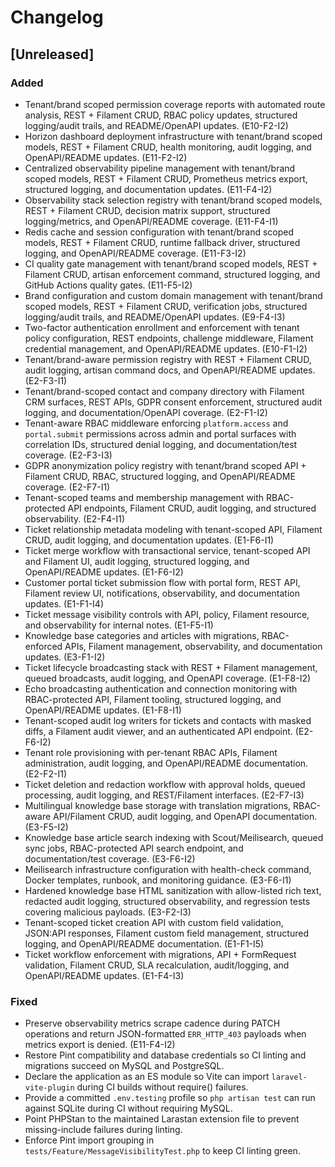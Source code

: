 # Changelog

## [Unreleased]
### Added
- Tenant/brand scoped permission coverage reports with automated route analysis, REST + Filament CRUD, RBAC policy updates, structured logging/audit trails, and README/OpenAPI updates. (E10-F2-I2)
- Horizon dashboard deployment infrastructure with tenant/brand scoped models, REST + Filament CRUD, health monitoring, audit logging, and OpenAPI/README updates. (E11-F2-I2)
- Centralized observability pipeline management with tenant/brand scoped models, REST + Filament CRUD, Prometheus metrics export, structured logging, and documentation updates. (E11-F4-I2)
- Observability stack selection registry with tenant/brand scoped models, REST + Filament CRUD, decision matrix support, structured logging/metrics, and OpenAPI/README coverage. (E11-F4-I1)
- Redis cache and session configuration with tenant/brand scoped models, REST + Filament CRUD, runtime fallback driver, structured logging, and OpenAPI/README coverage. (E11-F3-I2)
- CI quality gate management with tenant/brand scoped models, REST + Filament CRUD, artisan enforcement command, structured logging, and GitHub Actions quality gates. (E11-F5-I2)
- Brand configuration and custom domain management with tenant/brand scoped models, REST + Filament CRUD, verification jobs, structured logging/audit trails, and README/OpenAPI updates. (E9-F4-I3)
- Two-factor authentication enrollment and enforcement with tenant policy configuration, REST endpoints, challenge middleware, Filament credential management, and OpenAPI/README updates. (E10-F1-I2)
- Tenant/brand-aware permission registry with REST + Filament CRUD, audit logging, artisan command docs, and OpenAPI/README updates. (E2-F3-I1)
- Tenant/brand-scoped contact and company directory with Filament CRM surfaces, REST APIs, GDPR consent enforcement, structured audit logging, and documentation/OpenAPI coverage. (E2-F1-I2)
- Tenant-aware RBAC middleware enforcing `platform.access` and `portal.submit` permissions across admin and portal surfaces with correlation IDs, structured denial logging, and documentation/test coverage. (E2-F3-I3)
- GDPR anonymization policy registry with tenant/brand scoped API + Filament CRUD, RBAC, structured logging, and OpenAPI/README coverage. (E2-F7-I1)
- Tenant-scoped teams and membership management with RBAC-protected API endpoints, Filament CRUD, audit logging, and structured observability. (E2-F4-I1)
- Ticket relationship metadata modeling with tenant-scoped API, Filament CRUD, audit logging, and documentation updates. (E1-F6-I1)
- Ticket merge workflow with transactional service, tenant-scoped API and Filament UI, audit logging, structured logging, and OpenAPI/README updates. (E1-F6-I2)
- Customer portal ticket submission flow with portal form, REST API, Filament review UI, notifications, observability, and documentation updates. (E1-F1-I4)
- Ticket message visibility controls with API, policy, Filament resource, and observability for internal notes. (E1-F5-I1)
- Knowledge base categories and articles with migrations, RBAC-enforced APIs, Filament management, observability, and documentation updates. (E3-F1-I2)
- Ticket lifecycle broadcasting stack with REST + Filament management, queued broadcasts, audit logging, and OpenAPI coverage. (E1-F8-I2)
- Echo broadcasting authentication and connection monitoring with RBAC-protected API, Filament tooling, structured logging, and OpenAPI/README updates. (E1-F8-I1)
- Tenant-scoped audit log writers for tickets and contacts with masked diffs, a Filament audit viewer, and an authenticated API endpoint. (E2-F6-I2)
- Tenant role provisioning with per-tenant RBAC APIs, Filament administration, audit logging, and OpenAPI/README documentation. (E2-F2-I1)
- Ticket deletion and redaction workflow with approval holds, queued processing, audit logging, and REST/Filament interfaces. (E2-F7-I3)
- Multilingual knowledge base storage with translation migrations, RBAC-aware API/Filament CRUD, audit logging, and OpenAPI documentation. (E3-F5-I2)
- Knowledge base article search indexing with Scout/Meilisearch, queued sync jobs, RBAC-protected API search endpoint, and documentation/test coverage. (E3-F6-I2)
- Meilisearch infrastructure configuration with health-check command, Docker templates, runbook, and monitoring guidance. (E3-F6-I1)
- Hardened knowledge base HTML sanitization with allow-listed rich text, redacted audit logging, structured observability, and regression tests covering malicious payloads. (E3-F2-I3)
- Tenant-scoped ticket creation API with custom field validation, JSON:API responses, Filament custom field management, structured logging, and OpenAPI/README documentation. (E1-F1-I5)
- Ticket workflow enforcement with migrations, API + FormRequest validation, Filament CRUD, SLA recalculation, audit/logging, and OpenAPI/README updates. (E1-F4-I3)
### Fixed
- Preserve observability metrics scrape cadence during PATCH operations and return JSON-formatted `ERR_HTTP_403` payloads when metrics export is denied. (E11-F4-I2)
- Restore Pint compatibility and database credentials so CI linting and migrations succeed on MySQL and PostgreSQL.
- Declare the application as an ES module so Vite can import `laravel-vite-plugin` during CI builds without require() failures.
- Provide a committed `.env.testing` profile so `php artisan test` can run against SQLite during CI without requiring MySQL.
- Point PHPStan to the maintained Larastan extension file to prevent missing-include failures during linting.
- Enforce Pint import grouping in `tests/Feature/MessageVisibilityTest.php` to keep CI linting green.

